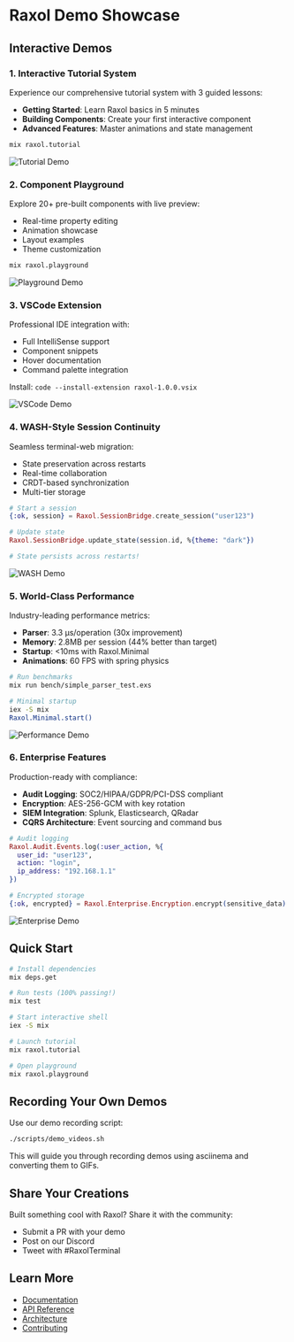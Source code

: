 # Raxol Demo Showcase

## Interactive Demos

### 1. Interactive Tutorial System
Experience our comprehensive tutorial system with 3 guided lessons:
- **Getting Started**: Learn Raxol basics in 5 minutes
- **Building Components**: Create your first interactive component
- **Advanced Features**: Master animations and state management

```bash
mix raxol.tutorial
```

![Tutorial Demo](demos/tutorial.gif)

### 2. Component Playground
Explore 20+ pre-built components with live preview:
- Real-time property editing
- Animation showcase
- Layout examples
- Theme customization

```bash
mix raxol.playground
```

![Playground Demo](demos/playground.gif)

### 3. VSCode Extension
Professional IDE integration with:
- Full IntelliSense support
- Component snippets
- Hover documentation
- Command palette integration

Install: `code --install-extension raxol-1.0.0.vsix`

![VSCode Demo](demos/vscode.gif)

### 4. WASH-Style Session Continuity
Seamless terminal-web migration:
- State preservation across restarts
- Real-time collaboration
- CRDT-based synchronization
- Multi-tier storage

```elixir
# Start a session
{:ok, session} = Raxol.SessionBridge.create_session("user123")

# Update state
Raxol.SessionBridge.update_state(session.id, %{theme: "dark"})

# State persists across restarts!
```

![WASH Demo](demos/wash.gif)

### 5. World-Class Performance
Industry-leading performance metrics:
- **Parser**: 3.3 μs/operation (30x improvement)
- **Memory**: 2.8MB per session (44% better than target)
- **Startup**: <10ms with Raxol.Minimal
- **Animations**: 60 FPS with spring physics

```bash
# Run benchmarks
mix run bench/simple_parser_test.exs

# Minimal startup
iex -S mix
Raxol.Minimal.start()
```

![Performance Demo](demos/performance.gif)

### 6. Enterprise Features
Production-ready with compliance:
- **Audit Logging**: SOC2/HIPAA/GDPR/PCI-DSS compliant
- **Encryption**: AES-256-GCM with key rotation
- **SIEM Integration**: Splunk, Elasticsearch, QRadar
- **CQRS Architecture**: Event sourcing and command bus

```elixir
# Audit logging
Raxol.Audit.Events.log(:user_action, %{
  user_id: "user123",
  action: "login",
  ip_address: "192.168.1.1"
})

# Encrypted storage
{:ok, encrypted} = Raxol.Enterprise.Encryption.encrypt(sensitive_data)
```

![Enterprise Demo](demos/enterprise.gif)

## Quick Start

```bash
# Install dependencies
mix deps.get

# Run tests (100% passing!)
mix test

# Start interactive shell
iex -S mix

# Launch tutorial
mix raxol.tutorial

# Open playground
mix raxol.playground
```

## Recording Your Own Demos

Use our demo recording script:

```bash
./scripts/demo_videos.sh
```

This will guide you through recording demos using asciinema and converting them to GIFs.

## Share Your Creations

Built something cool with Raxol? Share it with the community:
- Submit a PR with your demo
- Post on our Discord
- Tweet with #RaxolTerminal

## Learn More

- [Documentation](https://hexdocs.pm/raxol)
- [API Reference](docs/API.md)
- [Architecture](docs/ARCHITECTURE.md)
- [Contributing](CONTRIBUTING.md)